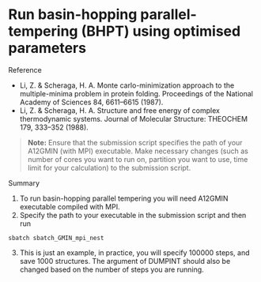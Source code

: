 # Run basin-hopping parallel-tempering (BHPT) using optimised parameters     

Reference
- Li, Z. & Scheraga, H. A. Monte carlo-minimization approach to the multiple-minima problem in protein folding. Proceedings of the National Academy of Sciences 84, 6611–6615 (1987).
- Li, Z. & Scheraga, H. A. Structure and free energy of complex thermodynamic systems. Journal of Molecular Structure: THEOCHEM 179, 333–352 (1988).

> **Note:** Ensure that the submission script specifies the path of your A12GMIN (with MPI) executable. Make necessary changes (such as number of cores you want to run on, partition you want to use,
time limit for your calculation) to the submission script.

Summary
1. To run basin-hopping parallel tempering you will need A12GMIN executable compiled with MPI.
2. Specify the path to your executable in the submission script and then run
```
sbatch sbatch_GMIN_mpi_nest
```
3. This is just an example, in practice, you will specify 100000 steps, and save 1000 structures.
The argument of DUMPINT should also be changed based on the number of steps you are running.

